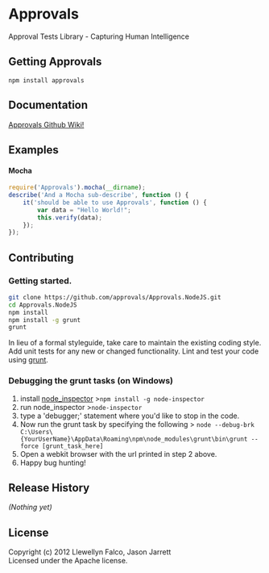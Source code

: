 # Approvals

Approval Tests Library - Capturing Human Intelligence

## Getting Approvals
    npm install approvals

## Documentation

[Approvals Github Wiki!](https://github.com/approvals/Approvals.NodeJS/wiki)

## Examples

#### Mocha
```javascript
require('Approvals').mocha(__dirname);
describe('And a Mocha sub-describe', function () {
	it('should be able to use Approvals', function () {
		var data = "Hello World!";
		this.verify(data);
	});
});
```

## Contributing

### Getting started.

```bash
git clone https://github.com/approvals/Approvals.NodeJS.git
cd Approvals.NodeJS
npm install
npm install -g grunt
grunt
```

In lieu of a formal styleguide, take care to maintain the existing coding style. Add unit tests for any new or changed functionality. Lint and test your code using [grunt](https://github.com/gruntjs/grunt).

### Debugging the grunt tasks (on Windows)

1. install [node_inspector](https://github.com/dannycoates/node-inspector) >`npm install -g node-inspector`
2. run node_inspector >`node-inspector`
3. type a 'debugger;' statement where you'd like to stop in the code.
4. Now run the grunt task by specifying the following > `node --debug-brk C:\Users\{YourUserName}\AppData\Roaming\npm\node_modules\grunt\bin\grunt --force [grunt_task_here]`
5. Open a webkit browser with the url printed in step 2 above.
6. Happy bug hunting!

## Release History
_(Nothing yet)_

## License
Copyright (c) 2012 Llewellyn Falco, Jason Jarrett  
Licensed under the Apache license.

